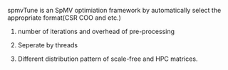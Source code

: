 spmvTune is an SpMV optimiation framework by automatically select the appropriate format(CSR COO and etc.)

1) number of iterations and overhead of pre-processing

2) Seperate by threads

3) Different distribution pattern of scale-free and HPC matrices.
